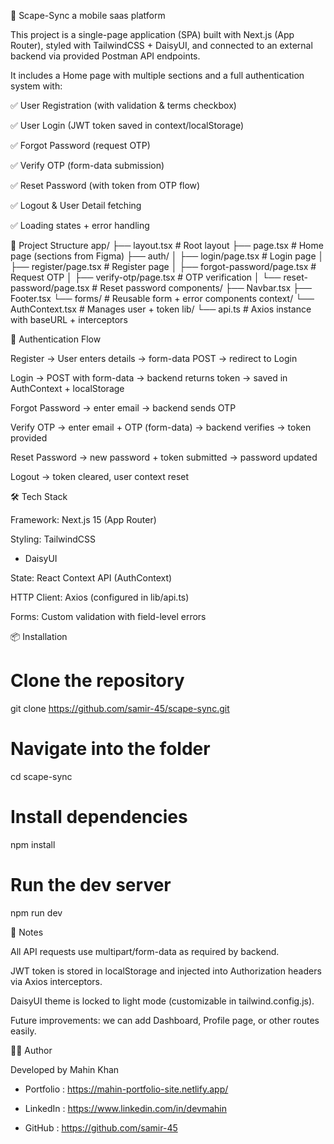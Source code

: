 🚀 Scape-Sync a mobile saas platform

This project is a single-page application (SPA) built with Next.js (App Router), styled with TailwindCSS + DaisyUI, and connected to an external backend via provided Postman API endpoints.

It includes a Home page with multiple sections and a full authentication system with:

✅ User Registration (with validation & terms checkbox)

✅ User Login (JWT token saved in context/localStorage)

✅ Forgot Password (request OTP)

✅ Verify OTP (form-data submission)

✅ Reset Password (with token from OTP flow)

✅ Logout & User Detail fetching

✅ Loading states + error handling

📂 Project Structure
app/
 ├── layout.tsx          # Root layout
 ├── page.tsx            # Home page (sections from Figma)
 ├── auth/
 │   ├── login/page.tsx  # Login page
 │   ├── register/page.tsx # Register page
 │   ├── forgot-password/page.tsx # Request OTP
 │   ├── verify-otp/page.tsx      # OTP verification
 │   └── reset-password/page.tsx  # Reset password
components/
 ├── Navbar.tsx
 ├── Footer.tsx
 └── forms/              # Reusable form + error components
context/
 └── AuthContext.tsx     # Manages user + token
lib/
 └── api.ts              # Axios instance with baseURL + interceptors

🔑 Authentication Flow

Register → User enters details → form-data POST → redirect to Login

Login → POST with form-data → backend returns token → saved in AuthContext + localStorage

Forgot Password → enter email → backend sends OTP

Verify OTP → enter email + OTP (form-data) → backend verifies → token provided

Reset Password → new password + token submitted → password updated

Logout → token cleared, user context reset

🛠️ Tech Stack

Framework: Next.js 15 (App Router)

Styling: TailwindCSS
 + DaisyUI

State: React Context API (AuthContext)

HTTP Client: Axios (configured in lib/api.ts)

Forms: Custom validation with field-level errors

📦 Installation
# Clone the repository
git clone https://github.com/samir-45/scape-sync.git

# Navigate into the folder
cd scape-sync

# Install dependencies
npm install

# Run the dev server
npm run dev

📌 Notes

All API requests use multipart/form-data as required by backend.

JWT token is stored in localStorage and injected into Authorization headers via Axios interceptors.

DaisyUI theme is locked to light mode (customizable in tailwind.config.js).

Future improvements: we can add Dashboard, Profile page, or other routes easily.

👨‍💻 Author

Developed by Mahin Khan

- Portfolio : https://mahin-portfolio-site.netlify.app/

- LinkedIn : https://www.linkedin.com/in/devmahin 

- GitHub : https://github.com/samir-45